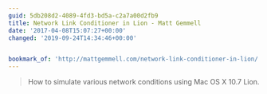 ```yaml
---
guid: 5db208d2-4089-4fd3-bd5a-c2a7a00d2fb9
title: Network Link Conditioner in Lion - Matt Gemmell
date: '2017-04-08T15:07:27+00:00'
changed: '2019-09-24T14:34:46+00:00'


bookmark_of: 'http://mattgemmell.com/network-link-conditioner-in-lion/'
---
```



<blockquote>How to simulate various network conditions using Mac OS X 10.7 Lion.</blockquote>
